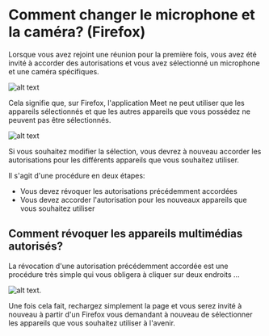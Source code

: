 # Comment changer le microphone et la caméra? (Firefox)

Lorsque vous avez rejoint une réunion pour la première fois, vous avez été invité à accorder des autorisations et vous avez sélectionné un microphone et une caméra spécifiques.

![alt text](https://meet-cdn.azureedge.net/assets/help/en/firefox-permissions-mac.png?v=1 "Écran des autorisations Firefox")

Cela signifie que, sur Firefox, l'application Meet ne peut utiliser que les appareils sélectionnés et que les autres appareils que vous possédez ne peuvent pas être sélectionnés. 

![alt text](https://meet-cdn.azureedge.net/assets/help/en/firefox-device-config.png?v=1 "Écran de configuration de l'appareil sur Firefox")

Si vous souhaitez modifier la sélection, vous devrez à nouveau accorder les autorisations pour les différents appareils que vous souhaitez utiliser.

Il s'agit d'une procédure en deux étapes:

- Vous devez révoquer les autorisations précédemment accordées
- Vous devez accorder l'autorisation pour les nouveaux appareils que vous souhaitez utiliser

## Comment révoquer les appareils multimédias autorisés?

La révocation d'une autorisation précédemment accordée est une procédure très simple qui vous obligera à cliquer sur deux endroits ...

![alt text](https://meet-cdn.azureedge.net/assets/help/en/firefox-perm-revoke-mac.png?v=1 "Révocation des autorisations accordées au navigateur").

Une fois cela fait, rechargez simplement la page et vous serez invité à nouveau à partir d'un Firefox vous demandant à nouveau de sélectionner les appareils que vous souhaitez utiliser à l'avenir.